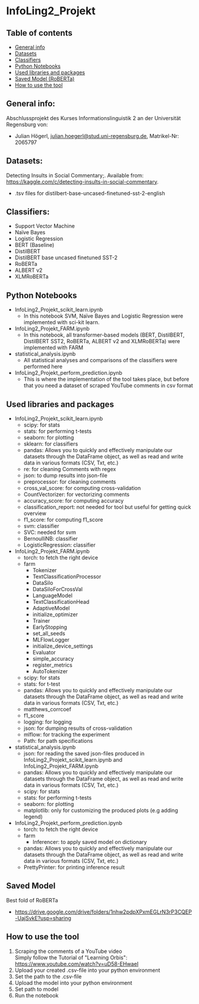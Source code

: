 # InfoLing2_Projekt

## Table of contents
* [General info](#general-info)
* [Datasets](#datasets)
* [Classifiers](#classifiers)
* [Python Notebooks](#python-notebooks)
* [Used libraries and packages](#used-libraries-and-packages)
* [Saved Model (RoBERTa)](#saved-model)
* [How to use the tool](#how-to-use-the-tool)

## General info:
Abschlussprojekt des Kurses Informationslinguistik 2 an der Universität Regensburg von:
- Julian Högerl, julian.hoegerl@stud.uni-regensburg.de, Matrikel-Nr: 2065797

## Datasets:
Detecting Insults in Social Commentary;. Available from: https://kaggle.com/c/detecting-insults-in-social-commentary.
- .tsv files for distilbert-base-uncased-finetuned-sst-2-english

## Classifiers:
- Support Vector Machine
- Naïve Bayes
- Logistic Regression
- BERT (Baseline)
- DistilBERT
- DistilBERT base uncased finetuned SST-2
- RoBERTa
- ALBERT v2
- XLMRoBERTa

## Python Notebooks
- InfoLing2_Projekt_scikit_learn.ipynb
  - In this notebook SVM, Naïve Bayes and Logistic Regression were implemented with sci-kit learn.
- InfoLing2_Projekt_FARM.ipynb
  - In this notebook, all transformer-based models (BERT, DistilBERT, DistilBERT SST2, RoBERTa, ALBERT v2 and XLMRoBERTa) were implemented with FARM
- statistical_analysis.ipynb
  - All statistical analyses and comparisons of the classifiers were performed here
- InfoLing2_Projekt_perform_prediction.ipynb
  - This is where the implementation of the tool takes place, but before that you need a dataset of scraped YouTube comments in csv format

## Used libraries and packages
- InfoLing2_Projekt_scikit_learn.ipynb
  - scipy: for stats
  - stats: for performing t-tests
  - seaborn: for plotting
  - sklearn: for classifiers
  - pandas: Allows you to quickly and effectively manipulate our datasets through the DataFrame object, as well as read and write data in various formats (CSV, Txt, etc.)
  - re: for cleaning Comments with regex
  - json: to dump results into json-file
  - preprocessor: for cleaning comments
  - cross_val_score: for computing cross-validation
  - CountVectorizer: for vectorizing comments
  - accuracy_score: for computing accuracy
  - classification_report: not needed for tool but useful for getting quick overview 
  - f1_score: for computing f1_score
  - svm: classifier
  - SVC: needed for svm
  - BernoulliNB: classifier
  - LogisticRegression: classifier 
- InfoLing2_Projekt_FARM.ipynb
  - torch: to fetch the right device
  - farm
    - Tokenizer
    - TextClassificationProcessor
    - DataSilo
    - DataSiloForCrossVal
    - LanguageModel
    - TextClassificationHead
    - AdaptiveModel
    - initialize_optimizer
    - Trainer
    - EarlyStopping
    - set_all_seeds
    - MLFlowLogger
    - initialize_device_settings
    - Evaluator
    - simple_accuracy
    - register_metrics
    - AutoTokenizer
  - scipy: for stats
  - stats: for t-test
  - pandas: Allows you to quickly and effectively manipulate our datasets through the DataFrame object, as well as read and write data in various formats (CSV, Txt, etc.)
  - matthews_corrcoef
  - f1_score
  - logging: for logging
  - json: for dumping results of cross-validation
  - mlflow: for tracking the experiment
  - Path: for path specifications
- statistical_analysis.ipynb
  - json: for reading the saved json-files produced in InfoLing2_Projekt_scikit_learn.ipynb and InfoLing2_Projekt_FARM.ipynb
  - pandas: Allows you to quickly and effectively manipulate our datasets through the DataFrame object, as well as read and write data in various formats (CSV, Txt, etc.)
  - scipy: for stats
  - stats: for performing t-tests
  - seaborn: for plotting
  - matplotlib: only for customizing the produced plots (e.g adding legend)
- InfoLing2_Projekt_perform_prediction.ipynb
  - torch: to fetch the right device
  - farm
    - Inferencer: to apply saved model on dictionary
  - pandas: Allows you to quickly and effectively manipulate our datasets through the DataFrame object, as well as read and write data in various formats (CSV, Txt, etc.)
  - PrettyPrinter: for printing inference result

## Saved Model 
Best fold of RoBERTa
- https://drive.google.com/drive/folders/1nhw2pdpXPxmEGLrN3rP3CQEP-UajSvkE?usp=sharing

## How to use the tool
1. Scraping the comments of a YouTube video<br>
Simply follow the Tutorial of "Learning Orbis": https://www.youtube.com/watch?v=uD58-EHwaeI
2. Upload your created .csv-file into your python environment
3. Set the path to the .csv-file
4. Upload the model into your python environment
5. Set path to model
6. Run the notebook


